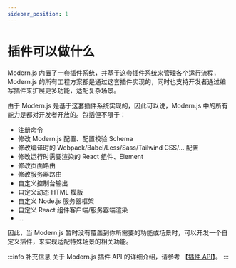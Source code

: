 ```yaml
---
sidebar_position: 1
---
```


# 插件可以做什么

Modern.js 内置了一套插件系统，并基于这套插件系统来管理各个运行流程，Modern.js 的所有工程方案都是通过这套插件实现的，同时也支持开发者通过编写插件来扩展更多功能，适配复杂场景。

由于 Modern.js 是基于这套插件系统实现的，因此可以说，Modern.js 中的所有能力是都对开发者开放的。包括但不限于：

- 注册命令
- 修改 Modern.js 配置、配置校验 Schema
- 修改编译时的 Webpack/Babel/Less/Sass/Tailwind CSS/... 配置
- 修改运行时需要渲染的 React 组件、Element
- 修改页面路由
- 修改服务器路由
- 自定义控制台输出
- 自定义动态 HTML 模版
- 自定义 Node.js 服务器框架
- 自定义 React 组件客户端/服务器端渲染
- ...

因此，当 Modern.js 暂时没有覆盖到你所需要的功能或场景时，可以开发一个自定义插件，来实现适配特殊场景的相关功能。

:::info 补充信息
关于 Modern.js 插件 API 的详细介绍，请参考 【[插件 API](/docs/apis/app/runtime/plugin/abstract)】。
:::

